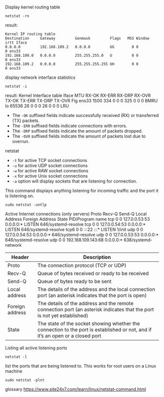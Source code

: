Display kernel routing table
```
netstat -rn
```
result:
```
Kernel IP routing table
Destination     Gateway         Genmask         Flags   MSS Window  irtt Iface
0.0.0.0         192.168.109.2   0.0.0.0         UG        0 0          0 ens33
192.168.109.0   0.0.0.0         255.255.255.0   U         0 0          0 ens33
192.168.109.2   0.0.0.0         255.255.255.255 UH        0 0          0 ens33
```

display network interface statistics
```
netstat -i
```
result:
Kernel Interface table
Iface             MTU    RX-OK RX-ERR RX-DRP RX-OVR    TX-OK TX-ERR TX-DRP TX-OVR Flg
ens33            1500      334      0      0 0           325      0      0      0 BMRU
lo              65536       26      0      0 0            26      0      0      0 LRU

- The `-OK` suffixed fields indicate successfully received (RX) or transferred (TX) packets.
- The `-ERR` suffixed fields indicate connections with errors.
- The `-DRP` suffixed fields indicate the amount of packets dropped.
- The `-OVR` suffixed fields indicate the amount of packets lost due to overrun.

netstat
- `-t` for active TCP socket connections
- `-u` for active UDP socket connections
- `-w` for active RAW socket connections
- `-x` for active Unix socket connections
- `-a` option will display sockets that are listening for connection.

This command displays anything listening for incoming traffic and the port it is listening on.
```
sudo netstat -untlp
```

Active Internet connections (only servers)
Proto Recv-Q Send-Q Local Address           Foreign Address         State       PID/Program name
tcp        0      0 127.0.0.53:53           0.0.0.0:*               LISTEN      646/systemd-resolve
tcp        0      0 127.0.0.54:53           0.0.0.0:*               LISTEN      646/systemd-resolve
tcp6       0      0 :::22                   :::*                    LISTEN      1/init
udp        0      0 127.0.0.54:53           0.0.0.0:*                           646/systemd-resolve
udp        0      0 127.0.0.53:53           0.0.0.0:*                           646/systemd-resolve
udp        0      0 192.168.109.143:68      0.0.0.0:*                           638/systemd-network

|Header|Description|
|---|---|
|Proto|The connection protocol (TCP or UDP)|
|Recv-Q|Queue of bytes received or ready to be received|
|Send-Q|Queue of bytes ready to be sent|
|Local address|The details of the address and the local connection port (an asterisk indicates that the port is open)|
|Foreign address|The details of the address and the remote connection port (an asterisk indicates that the port is not yet established)|
|State|The state of the socket showing whether the connection to the port is established or not, and if it’s an open or a closed port|

Listing all active listening ports
```
netstat -l
```


list the ports that are being listened to. This works for root users on a Linux machine
```
sudo netstat -plnt
```





glossary
https://www.site24x7.com/learn/linux/netstat-command.html
